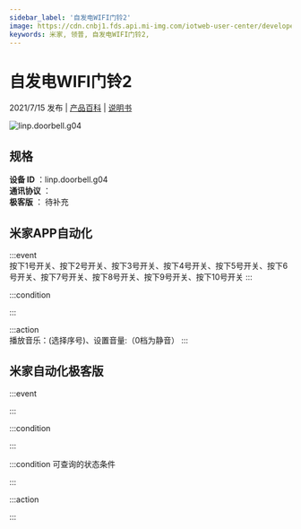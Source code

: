 ```yaml
---
sidebar_label: '自发电WIFI门铃2'
image: https://cdn.cnbj1.fds.api.mi-img.com/iotweb-user-center/developer_1679071455089ZP2m3Er0.png?GalaxyAccessKeyId=AKVGLQWBOVIRQ3XLEW&Expires=9223372036854775807&Signature=goYpYLy3FIiq1mmmSRp20M318mg=
keywords: 米家, 领普, 自发电WIFI门铃2, 
---
```

# 自发电WIFI门铃2

2021/7/15 发布 | [产品百科](https://home.mi.com/webapp/content/baike/product/index.html?model=linp.doorbell.g04/) | [说明书](https://home.mi.com/views/introduction.html?model=linp.doorbell.g04&region=cn)

![linp.doorbell.g04](https://cdn.cnbj1.fds.api.mi-img.com/iotweb-user-center/developer_1679071455089ZP2m3Er0.png?GalaxyAccessKeyId=AKVGLQWBOVIRQ3XLEW&Expires=9223372036854775807&Signature=goYpYLy3FIiq1mmmSRp20M318mg=)

## 规格  
> 
**设备 ID** ：linp.doorbell.g04  
**通讯协议** ：  
**极客版**  ： 待补充 


## 米家APP自动化  

:::event  
按下1号开关、按下2号开关、按下3号开关、按下4号开关、按下5号开关、按下6号开关、按下7号开关、按下8号开关、按下9号开关、按下10号开关
:::

:::condition  

:::

:::action   
播放音乐：(选择序号)、设置音量:（0档为静音）
:::

## 米家自动化极客版  

:::event  

:::

:::condition  

:::

:::condition 可查询的状态条件  

:::

:::action  

:::

        
